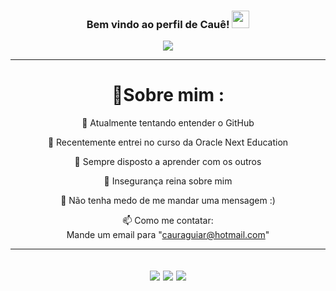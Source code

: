 <h3 align="center">
  Bem vindo ao perfil de Cauê!
  <img src="https://media.giphy.com/media/hvRJCLFzcasrR4ia7z/giphy.gif" width="28">
</h3>
<p align="center">
  <a href="https://github.com/CauAguiar/CauAguiar"><img src="https://readme-typing-svg.herokuapp.com?color=%2336BCF7&center=true&vCenter=true&lines=Oi+%2C+bem-vindo+ao+meu+Github;Eu+sou+Cauê Rodrigues;Eu+estou+começando+a+graduação+em+2022;Futuro Cientista da Computação;Amante da tecnologia;Tentando entender o mercado de ações;Tentando aprender a programar+%3C3"></a>
</p>

---
<div align="center">
  
# 💫Sobre mim :
🔭 Atualmente tentando entender o GitHub
  
🌱 Recentemente entrei no curso da Oracle Next Education

  👯 Sempre disposto a aprender com os outros

  🤔 Insegurança reina sobre mim

  💬 Não tenha medo de me mandar uma mensagem :)

  📫 Como me contatar:  
  Mande um email para "cauraguiar@hotmail.com"


---
![](https://forthebadge.com/images/badges/powered-by-black-magic.svg)
![](http://ForTheBadge.com/images/badges/built-by-developers.svg)
![](https://forthebadge.com/images/badges/uses-brains.svg)
---

</div>
